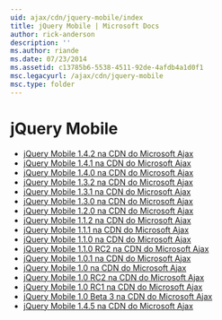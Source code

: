 ```yaml
---
uid: ajax/cdn/jquery-mobile/index
title: jQuery Mobile | Microsoft Docs
author: rick-anderson
description: ''
ms.author: riande
ms.date: 07/23/2014
ms.assetid: c13785b6-5538-4511-92de-4afdb4a1d0f1
msc.legacyurl: /ajax/cdn/jquery-mobile
msc.type: folder
---
```

<a name="jquery-mobile"></a>jQuery Mobile
====================
- [jQuery Mobile 1.4.2 na CDN do Microsoft Ajax](cdnjquerymobile142.md)
- [jQuery Mobile 1.4.1 na CDN do Microsoft Ajax](cdnjquerymobile141.md)
- [jQuery Mobile 1.4.0 na CDN do Microsoft Ajax](cdnjquerymobile140.md)
- [jQuery Mobile 1.3.2 na CDN do Microsoft Ajax](cdnjquerymobile132.md)
- [jQuery Mobile 1.3.1 na CDN do Microsoft Ajax](cdnjquerymobile131.md)
- [jQuery Mobile 1.3.0 na CDN do Microsoft Ajax](cdnjquerymobile130.md)
- [jQuery Mobile 1.2.0 na CDN do Microsoft Ajax](cdnjquerymobile120.md)
- [jQuery Mobile 1.1.2 na CDN do Microsoft Ajax](cdnjquerymobile112.md)
- [jQuery Mobile 1.1.1 na CDN do Microsoft Ajax](cdnjquerymobile111.md)
- [jQuery Mobile 1.1.0 na CDN do Microsoft Ajax](cdnjquerymobile110.md)
- [jQuery Mobile 1.1.0 RC2 na CDN do Microsoft Ajax](cdnjquerymobile110rc2.md)
- [jQuery Mobile 1.0.1 na CDN do Microsoft Ajax](cdnjquerymobile101.md)
- [jQuery Mobile 1.0 na CDN do Microsoft Ajax](cdnjquerymobile10.md)
- [jQuery Mobile 1.0 RC2 na CDN do Microsoft Ajax](cdnjquerymobile10rc2.md)
- [jQuery Mobile 1.0 RC1 na CDN do Microsoft Ajax](cdnjquerymobile10rc1.md)
- [jQuery Mobile 1.0 Beta 3 na CDN do Microsoft Ajax](cdnjquerymobile10b3.md)
- [jQuery Mobile 1.4.5 na CDN do Microsoft Ajax](cdnjquerymobile145.md)
